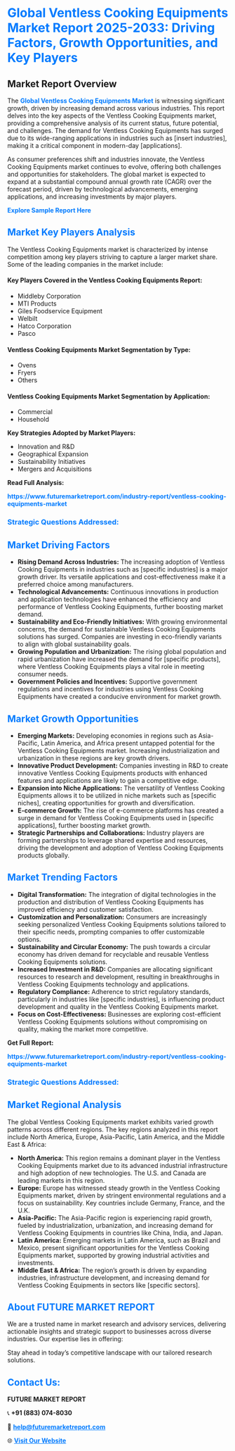 <h1 style="color: #007BFF;">Global Ventless Cooking Equipments Market Report 2025-2033: Driving Factors, Growth Opportunities, and Key Players</h1>

<section id="overview">
<h2>Market Report Overview</h2>
<p>The <a href="https://www.futuremarketreport.com/industry-report/ventless-cooking-equipments-market" style="color: #007BFF; text-decoration: none;"><strong>Global Ventless Cooking Equipments Market</strong></a> is witnessing significant growth, driven by increasing demand across various industries. This report delves into the key aspects of the Ventless Cooking Equipments market, providing a comprehensive analysis of its current status, future potential, and challenges. The demand for Ventless Cooking Equipments has surged due to its wide-ranging applications in industries such as [insert industries], making it a critical component in modern-day [applications].</p>
<p>As consumer preferences shift and industries innovate, the Ventless Cooking Equipments market continues to evolve, offering both challenges and opportunities for stakeholders. The global market is expected to expand at a substantial compound annual growth rate (CAGR) over the forecast period, driven by technological advancements, emerging applications, and increasing investments by major players.</p>
</section>

<section id="overview">
<p><a href="https://www.futuremarketreport.com/request-sample/reportId=92984" style="color: #007BFF; text-decoration: none;"><strong>Explore Sample Report Here</strong></a></p>
</section>

<section id="key-players">
<h2 style="color: #007BFF;">Market Key Players Analysis</h2>
<p>The Ventless Cooking Equipments market is characterized by intense competition among key players striving to capture a larger market share. Some of the leading companies in the market include:</p>
<h4>Key Players Covered in the Ventless Cooking Equipments Report:</h4>
<ul><li>Middleby Corporation</li><li>MTI Products</li><li>Giles Foodservice Equipment</li><li>Welbilt</li><li>Hatco Corporation</li><li>Pasco</li></ul>
<h4>Ventless Cooking Equipments Market Segmentation by Type:</h4>
<ul><li>Ovens</li><li>Fryers</li><li>Others</li></ul>

<h4>Ventless Cooking Equipments Market Segmentation by Application:</h4>
<ul><li>Commercial</li><li>Household</li></ul>
<p><strong>Key Strategies Adopted by Market Players:</strong></p>
<ul>
<li>Innovation and R&D</li>
<li>Geographical Expansion</li>
<li>Sustainability Initiatives</li>
<li>Mergers and Acquisitions</li>
</ul>
</section>

<section>
<p><strong>Read Full Analysis: </strong></p><a href="https://www.futuremarketreport.com/industry-report/ventless-cooking-equipments-market" style="color: #007BFF; text-decoration: none;"><strong>https://www.futuremarketreport.com/industry-report/ventless-cooking-equipments-market</strong></a>
<h3 style="color: #007BFF;">Strategic Questions Addressed:</h3>
</section>

<section id="driving-factors">
<h2 style="color: #007BFF;">Market Driving Factors</h2>
<ul>
<li><strong>Rising Demand Across Industries:</strong> The increasing adoption of Ventless Cooking Equipments in industries such as [specific industries] is a major growth driver. Its versatile applications and cost-effectiveness make it a preferred choice among manufacturers.</li>
<li><strong>Technological Advancements:</strong> Continuous innovations in production and application technologies have enhanced the efficiency and performance of Ventless Cooking Equipments, further boosting market demand.</li>
<li><strong>Sustainability and Eco-Friendly Initiatives:</strong> With growing environmental concerns, the demand for sustainable Ventless Cooking Equipments solutions has surged. Companies are investing in eco-friendly variants to align with global sustainability goals.</li>
<li><strong>Growing Population and Urbanization:</strong> The rising global population and rapid urbanization have increased the demand for [specific products], where Ventless Cooking Equipments plays a vital role in meeting consumer needs.</li>
<li><strong>Government Policies and Incentives:</strong> Supportive government regulations and incentives for industries using Ventless Cooking Equipments have created a conducive environment for market growth.</li>
</ul>
</section>

<section id="growth-opportunities">
<h2 style="color: #007BFF;">Market Growth Opportunities</h2>
<ul>
<li><strong>Emerging Markets:</strong> Developing economies in regions such as Asia-Pacific, Latin America, and Africa present untapped potential for the Ventless Cooking Equipments market. Increasing industrialization and urbanization in these regions are key growth drivers.</li>
<li><strong>Innovative Product Development:</strong> Companies investing in R&D to create innovative Ventless Cooking Equipments products with enhanced features and applications are likely to gain a competitive edge.</li>
<li><strong>Expansion into Niche Applications:</strong> The versatility of Ventless Cooking Equipments allows it to be utilized in niche markets such as [specific niches], creating opportunities for growth and diversification.</li>
<li><strong>E-commerce Growth:</strong> The rise of e-commerce platforms has created a surge in demand for Ventless Cooking Equipments used in [specific applications], further boosting market growth.</li>
<li><strong>Strategic Partnerships and Collaborations:</strong> Industry players are forming partnerships to leverage shared expertise and resources, driving the development and adoption of Ventless Cooking Equipments products globally.</li>
</ul>
</section>

<section id="trending-factors">
<h2 style="color: #007BFF;">Market Trending Factors</h2>
<ul>
<li><strong>Digital Transformation:</strong> The integration of digital technologies in the production and distribution of Ventless Cooking Equipments has improved efficiency and customer satisfaction.</li>
<li><strong>Customization and Personalization:</strong> Consumers are increasingly seeking personalized Ventless Cooking Equipments solutions tailored to their specific needs, prompting companies to offer customizable options.</li>
<li><strong>Sustainability and Circular Economy:</strong> The push towards a circular economy has driven demand for recyclable and reusable Ventless Cooking Equipments solutions.</li>
<li><strong>Increased Investment in R&D:</strong> Companies are allocating significant resources to research and development, resulting in breakthroughs in Ventless Cooking Equipments technology and applications.</li>
<li><strong>Regulatory Compliance:</strong> Adherence to strict regulatory standards, particularly in industries like [specific industries], is influencing product development and quality in the Ventless Cooking Equipments market.</li>
<li><strong>Focus on Cost-Effectiveness:</strong> Businesses are exploring cost-efficient Ventless Cooking Equipments solutions without compromising on quality, making the market more competitive.</li>
</ul>
</section>

<section>
<p><strong>Get Full Report: </strong></p><a href="https://www.futuremarketreport.com/industry-report/ventless-cooking-equipments-market" style="color: #007BFF; text-decoration: none;"><strong>https://www.futuremarketreport.com/industry-report/ventless-cooking-equipments-market</strong></a>
<h3 style="color: #007BFF;">Strategic Questions Addressed:</h3>
</section>


<section id="regional-analysis">
<h2 style="color: #007BFF;">Market Regional Analysis</h2>
<p>The global Ventless Cooking Equipments market exhibits varied growth patterns across different regions. The key regions analyzed in this report include North America, Europe, Asia-Pacific, Latin America, and the Middle East & Africa:</p>
<ul>
<li><strong>North America:</strong> This region remains a dominant player in the Ventless Cooking Equipments market due to its advanced industrial infrastructure and high adoption of new technologies. The U.S. and Canada are leading markets in this region.</li>
<li><strong>Europe:</strong> Europe has witnessed steady growth in the Ventless Cooking Equipments market, driven by stringent environmental regulations and a focus on sustainability. Key countries include Germany, France, and the U.K.</li>
<li><strong>Asia-Pacific:</strong> The Asia-Pacific region is experiencing rapid growth, fueled by industrialization, urbanization, and increasing demand for Ventless Cooking Equipments in countries like China, India, and Japan.</li>
<li><strong>Latin America:</strong> Emerging markets in Latin America, such as Brazil and Mexico, present significant opportunities for the Ventless Cooking Equipments market, supported by growing industrial activities and investments.</li>
<li><strong>Middle East & Africa:</strong> The region’s growth is driven by expanding industries, infrastructure development, and increasing demand for Ventless Cooking Equipments in sectors like [specific sectors].</li>
</ul>
</section>

<footer>
<h2 style="color: #007BFF;">About FUTURE MARKET REPORT</h2>
<p>We are a trusted name in market research and advisory services, delivering actionable insights and strategic support to businesses across diverse industries. Our expertise lies in offering:</p>

<p>Stay ahead in today’s competitive landscape with our tailored research solutions.</p>

<h2 style="color: #007BFF;">Contact Us:</h2>
<p><strong>FUTURE MARKET REPORT</strong></p>
<p>📞 <strong>+91 (883) 074-8030</strong></p>
<p>📧 <strong><a href="mailto:help@futuremarketreport.com" style="color: #007BFF;">help@futuremarketreport.com</a></strong></p>
<p>🌐 <strong><a href="https://www.futuremarketreport.com/" style="color: #007BFF;">Visit Our Website</a></strong></p>
</footer>